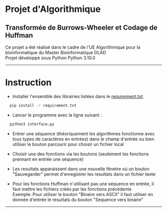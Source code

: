 # Projet d'Algorithmique
## Transformée de Burrows-Wheeler et Codage de Huffman

Ce projet a été réalisé dans le cadre de l'UE Algorithmique pour la bioinformatique du Master Bioinformatique DLAD  
Projet développé sous Python Python 3.10.0
<hr>

# Instruction
- Installer l'ensemble des librairies listées dans le [requirement.txt](requirements.txt).  
```bash
  pip install -r requirement.txt
```
- Lancer le programme avec la ligne suivant :

```bash
  python3 interface.py
```
- Entrer une séquence (théoriquement les algorithmes fonctionne avec tous types de caractères en entrées) dans le champ d'entrée ou bien utiliser le bouton parcourir pour choisir un fichier local
- Choisir une des fonctions via les boutons (seulement les fonctions prennant en entrée une séquence)
- Les resultats apparaissent dans une nouvelle fênetre où un bouton "Sauvegarder" permet d'enregistrer les resultats dans un fichier texte

- Pour les fonctions Huffman n'utilisant pas une séquence en entrée, il faut mettre les fichiers créés par les fonctions précèdente  
Exemple: Pour utiliser le bouton "Binaire vers ASCII" il faut utiliser en donnée d'entrée le resultats du bouton "Sequence vers binaire"
<hr>
